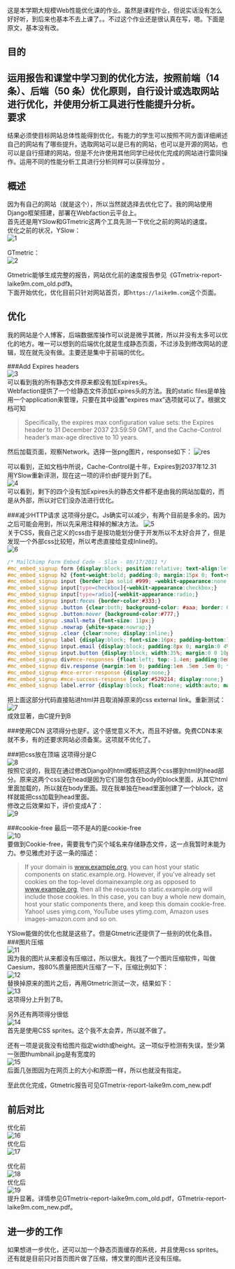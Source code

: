 这是本学期大规模Web性能优化课的作业。虽然是课程作业，但说实话没有怎么好好听，到后来也基本不去上课了。。不过这个作业还是很认真在写，嗯。下面是原文，基本没有改。

目的
--  
运用报告和课堂中学习到的优化方法，按照前端（14 条）、后端（50 条）优化原则，自行设计或选取网站进行优化，并使用分析工具进行性能提升分析。  
要求
--  
结果必须使目标网站总体性能得到优化，有能力的学生可以按照不同方面详细阐述自己的网站有了哪些提升。选取网站可以是已有的网站，也可以是开源的网站，也可以是自行搭建的网站，但是不允许使用其他同学已经优化完成的网站进行雷同操作。运用不同的性能分析工具进行分析同样可以获得加分  。

概述  
--
因为有自己的网站（就是这个），所以当然就选择去优化它了。我的网站使用Django框架搭建，部署在Webfaction云平台上。  
首先还是用YSlow和GTmetric这两个工具先测一下优化之前的网站的速度。  
优化之前的状况，YSlow：  
![1](/media/content/BlogPost/images/blog_opt/1.png)

GTmetric：  
![2](/media/content/BlogPost/images/blog_opt/2.png)

Gtmetric能够生成完整的报告，网站优化前的速度报告参见《GTmetrix-report-laike9m.com_old.pdf》。  
下面开始优化，优化目前只针对网站首页，即`https://laike9m.com`这个页面。  

优化
--  
我的网站是个人博客，后端数据库操作可以说是微乎其微，所以并没有太多可以优化的地方。唯一可以想到的后端优化就是生成静态页面，不过涉及到修改网站的逻辑，现在就先没有做。主要还是集中于前端的优化。

###Add Expires headers  
![3](/media/content/BlogPost/images/blog_opt/3.png)  
可以看到我的所有静态文件原来都没有加Expires头。  
Webfaction提供了一个给静态文件添加Expires头的方法。我的static files是单独用一个application来管理，只要在其中设置”expires max”选项就可以了。根据文档可知
> Specifically, the expires max configuration value sets:
> the Expires header to 31 December 2037 23:59:59 GMT, and
> the Cache-Control header’s max-age directive to 10 years.  

然后加载页面，观察Network。选择一张png图片，response如下：
![res](/media/content/BlogPost/images/blog_opt/response.png) 
 
可以看到，正如文档中所说，Cache-Control是十年，Expires到2037年12.31  
用YSlow重新评测，现在这一项的评价由F提升到了E。  
![4](/media/content/BlogPost/images/blog_opt/4.png)   
可以看到，剩下的四个没有加Expires头的静态文件都不是由我的网站加载的，而是从外部，所以对它们没办法进行优化。   

###减少HTTP请求
这项得分是C。Js确实可以减少，有两个目前是多余的。因为之后可能会用到，所以先采用注释掉的解决方法。
![5](/media/content/BlogPost/images/blog_opt/5.png)   
关于CSS，我自己定义的css由于是按功能划分便于开发所以不太好合并了，但是发现一个外部css比较短，所以考虑直接给变成Inline的。  
![6](/media/content/BlogPost/images/blog_opt/6.png)  

```CSS  
/* MailChimp Form Embed Code - Slim - 08/17/2011 */
#mc_embed_signup form {display:block; position:relative; text-align:left; padding:10px 0 10px 3%}
#mc_embed_signup h2 {font-weight:bold; padding:0; margin:15px 0; font-size:1.4em;}
#mc_embed_signup input {border:1px solid #999; -webkit-appearance:none;}
#mc_embed_signup input[type=checkbox]{-webkit-appearance:checkbox;}
#mc_embed_signup input[type=radio]{-webkit-appearance:radio;}
#mc_embed_signup input:focus {border-color:#333;}
#mc_embed_signup .button {clear:both; background-color: #aaa; border: 0 none; border-radius:4px; color: #FFFFFF; cursor: pointer; display: inline-block; font-size:15px; font-weight: bold; height: 32px; line-height: 32px; margin: 0 5px 10px 0; padding:0; text-align: center; text-decoration: none; vertical-align: top; white-space: nowrap; width: auto;}
#mc_embed_signup .button:hover {background-color:#777;}
#mc_embed_signup .small-meta {font-size: 11px;}
#mc_embed_signup .nowrap {white-space:nowrap;} 
#mc_embed_signup .clear {clear:none; display:inline;}
#mc_embed_signup label {display:block; font-size:16px; padding-bottom:10px; font-weight:bold;}
#mc_embed_signup input.email {display:block; padding:8px 0; margin:0 4% 10px 0; text-indent:5px; width:58%; min-width:130px;}
#mc_embed_signup input.button {display:block; width:35%; margin:0 0 10px 0; min-width:90px;}
#mc_embed_signup div#mce-responses {float:left; top:-1.4em; padding:0em .5em 0em .5em; overflow:hidden; width:90%;margin: 0 5%; clear: both;}
#mc_embed_signup div.response {margin:1em 0; padding:1em .5em .5em 0; font-weight:bold; float:left; top:-1.5em; z-index:1; width:80%;}
#mc_embed_signup #mce-error-response {display:none;}
#mc_embed_signup #mce-success-response {color:#529214; display:none;}
#mc_embed_signup label.error {display:block; float:none; width:auto; margin-left:1.05em; text-align:left; padding:.5em 0;}
```   

把上面这部分代码直接贴进html并且取消掉原来的css external link。重新测试：  
![7](/media/content/BlogPost/images/blog_opt/7.png)   
成效显著，由C提升到B  

###使用CDN
这项得分也是F。这个感觉意义不大，而且不好做。免费CDN本来就不多，有的还要求网站必须备案。这项就不优化了。

###把css放在顶端
这项得分是C  
![8](/media/content/BlogPost/images/blog_opt/8.png)   
按照它说的，我现在通过修改Django的html模板把这两个css挪到html的head部分。原来这两个css没在head是因为它们是包含在body的block里面，从其它html里面加载的，所以就在body里面。现在我单独在head里面创建了一个block，这样就能把css加载到head里面。  
修改之后效果如下，评价变成A了：  
![9](/media/content/BlogPost/images/blog_opt/9.png)   

###cookie-free
最后一项不是A的是cookie-free  
![10](/media/content/BlogPost/images/blog_opt/10.png)   
要做到Cookie-free，需要我专门买个域名来存储静态文件，这一点我暂时未能为力。参见雅虎对于这一条的描述：  
> If your domain is www.example.org, you can host your static components on static.example.org. However, if you've already set cookies on the top-level domainexample.org as opposed to www.example.org, then all the requests to static.example.org will include those cookies. In this case, you can buy a whole new domain, host your static components there, and keep this domain cookie-free. Yahoo! uses yimg.com, YouTube uses ytimg.com, Amazon uses images-amazon.com and so on.

YSlow能做的优化也就是这些了。但是Gtmetric还提供了一些别的优化条目。  
###图片压缩  
![11](/media/content/BlogPost/images/blog_opt/11.png)   
因为我的图片从来都没有压缩过，所以很大。我找了一个图片压缩软件，叫做Caesium，按80%质量把图片压缩了一下，压缩比例如下：  
![12](/media/content/BlogPost/images/blog_opt/12.png)   
替换掉原来的图片之后，再用Gtmetric测试一次，结果如下：  
![13](/media/content/BlogPost/images/blog_opt/13.png)   
这项得分上升到了B。  

另外还有两项得分很低  
![14](/media/content/BlogPost/images/blog_opt/14.png)   
首先是使用CSS sprites。这个我不太会弄，所以就不做了。  

还有一项是说我没有给图片指定width或height。这一项似乎检测有失误，至少第一张图thumbnail.jpg是有宽度的  
![15](/media/content/BlogPost/images/blog_opt/15.png)   
后面几张图因为在网页上的大小和原图一样，所以也就没有指定。

至此优化完成，Gtmetric报告可见GTmetrix-report-laike9m.com_new.pdf  

前后对比
--
优化前  
![16](/media/content/BlogPost/images/blog_opt/16.png)   
优化后  
![17](/media/content/BlogPost/images/blog_opt/17.png)   

优化前  
![18](/media/content/BlogPost/images/blog_opt/18.png)   
优化后  
![19](/media/content/BlogPost/images/blog_opt/19.png)   
提升显著。详情参见GTmetrix-report-laike9m.com_old.pdf，GTmetrix-report-laike9m.com_new.pdf。

进一步的工作
--
如果想进一步优化，还可以加一个静态页面缓存的系统，并且使用css sprites。还有就是目前只对首页图片做了压缩，博文里的图片还没有压缩。
